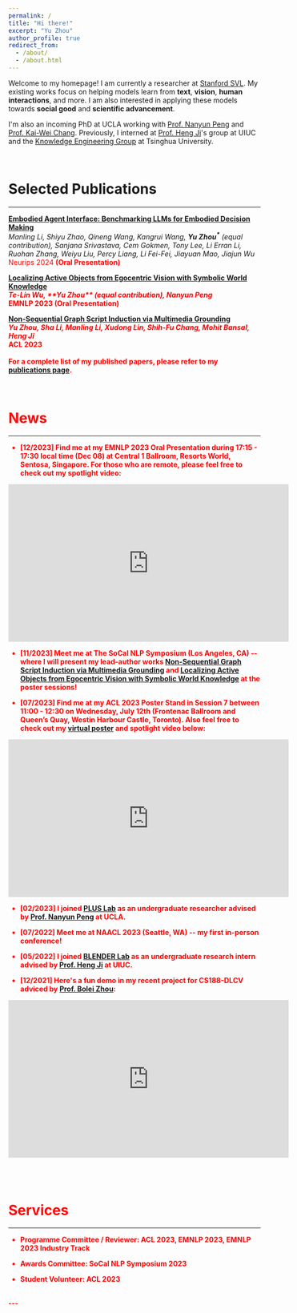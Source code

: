 ```yaml
---
permalink: /
title: "Hi there!"
excerpt: "Yu Zhou"
author_profile: true
redirect_from: 
  - /about/
  - /about.html
---
```


Welcome to my homepage! I am currently a researcher at [Stanford SVL](https://svl.stanford.edu/). My existing works focus on helping models learn from **text**, **vision**, **human interactions**, and more. I am also interested in applying these models towards **social good** and **scientific advancement**.


<!---
topics including **Multimodal Learning**, **Events**, **Social Computing**, and **AI for Science**. I am also broadly interested in **Generation** and **Evaluation** under the multimodal context. 
-->

I'm also an incoming PhD at UCLA working with [Prof. Nanyun Peng](https://vnpeng.net/) and [Prof. Kai-Wei Chang](http://web.cs.ucla.edu/~kwchang/). Previously, I interned at [Prof. Heng Ji](http://blender.cs.illinois.edu/hengji/research.html)'s group at UIUC and the [Knowledge Engineering Group](https://keg.cs.tsinghua.edu.cn/) at Tsinghua University.


<br/>


Selected Publications
======
---

**[Embodied Agent Interface: Benchmarking LLMs for Embodied Decision Making](https://embodied-agent-eval.github.io/)** <br/>
<em>Manling Li<sup>*</sup>, Shiyu Zhao<sup>*</sup>, Qineng Wang<sup>*</sup>, Kangrui Wang<sup>*</sup>, **Yu Zhou<sup>*</sup>** (equal contribution), Sanjana Srivastava, Cem Gokmen, Tony Lee, Li Erran Li, Ruohan Zhang, Weiyu Liu, Percy Liang, Li Fei-Fei, Jiayuan Mao, Jiajun Wu </em> <font color="red"> <br/> Neurips 2024 <strong> (Oral Presentation) <strong> <br/>


**[Localizing Active Objects from Egocentric Vision with Symbolic World Knowledge](https://aclanthology.org/2023.emnlp-main.304.pdf)** <br/>
<em>Te-Lin Wu<sup>*</sup>, **Yu Zhou<sup>*</sup>** (equal contribution), Nanyun Peng</em> <font color="red"> <br/> EMNLP 2023 <strong> (Oral Presentation) </strong> </font> <br/>


**[Non-Sequential Graph Script Induction via Multimedia Grounding](https://aclanthology.org/2023.acl-long.303.pdf)** <br/>
<em>**Yu Zhou**, Sha Li, Manling Li, Xudong Lin, Shih-Fu Chang, Mohit Bansal, Heng Ji</em> <font color="red"> <br/> ACL 2023 </font> <br/> <br/> For a **complete list** of my published papers, please refer to my [publications page](/publications).

<br/>


News
======
---

- [12/2023] Find me at my EMNLP 2023 Oral Presentation during 17:15 - 17:30 local time (Dec 08) at Central 1 Ballroom, Resorts World, Sentosa, Singapore. For those who are remote, please feel free to check out my spotlight video:
<iframe width="560" height="315" src="https://www.youtube.com/embed/t_yDXUriRZo" title="YouTube video player" frameborder="0" allow="accelerometer; autoplay; clipboard-write; encrypted-media; gyroscope; picture-in-picture" allowfullscreen></iframe>

<!---
- [10/2023] Meet me at EMNLP 2023 (Sentosa, Singapore) -- where I will present another lead-author work [Localizing Active Objects from Egocentric Vision with Symbolic World Knowledge](https://docs.google.com/presentation/d/12HzEpXb1RG5T6Sg7aer_hGaywmf5cV1vi7Fosy9323E/edit?usp=sharing) at the main conference during oral sessions!
-->

- [11/2023] Meet me at The SoCal NLP Symposium (Los Angeles, CA) -- where I will present my lead-author works [Non-Sequential Graph Script Induction via Multimedia Grounding](https://aclanthology.org/2023.acl-long.303.pdf) and [Localizing Active Objects from Egocentric Vision with Symbolic World Knowledge](https://docs.google.com/presentation/d/12HzEpXb1RG5T6Sg7aer_hGaywmf5cV1vi7Fosy9323E/edit?usp=sharing) at the poster sessions!

- [07/2023] Find me at my ACL 2023 Poster Stand in Session 7 between 11:00 - 12:30 on Wednesday, July 12th (Frontenac Ballroom and Queen’s Quay, Westin Harbour Castle, Toronto). Also feel free to check out my [virtual poster](https://underline.io/events/395/posters/15298/poster/76443-non-sequential-graph-script-induction-via-multimedia-grounding?tab=poster) and spotlight video below:
<iframe width="560" height="315" src="https://www.youtube.com/embed/fZ1MWM0o6l4" title="YouTube video player" frameborder="0" allow="accelerometer; autoplay; clipboard-write; encrypted-media; gyroscope; picture-in-picture" allowfullscreen></iframe>

<!---
- [05/2023] Meet me at ACL 2023 (Toronto, Canada) -- where I will present my first lead author work [Non-Sequential Graph Script Induction via Multimedia Grounding](https://aclanthology.org/2023.acl-long.303.pdf) at the main conference!
-->

- [02/2023] I joined [PLUS Lab](https://vnpeng.net/group/) as an undergraduate researcher advised by [Prof. Nanyun Peng](https://vnpeng.net/) at UCLA.


- [07/2022] Meet me at NAACL 2023 (Seattle, WA) -- my first in-person conference!

- [05/2022] I joined [BLENDER Lab](http://blender.cs.illinois.edu/index.html) as an undergraduate research intern advised by [Prof. Heng Ji](http://blender.cs.illinois.edu/hengji/research.html) at UIUC.

- [12/2021] Here's a fun demo in my recent project for CS188-DLCV adviced by [Prof. Bolei Zhou](https://boleizhou.github.io/):
<iframe width="560" height="315" src="https://www.youtube.com/embed/H1gXwSYAml4" title="YouTube video player" frameborder="0" allow="accelerometer; autoplay; clipboard-write; encrypted-media; gyroscope; picture-in-picture" allowfullscreen></iframe>


<br/><br/>


Services
======
---

- Programme Committee / Reviewer: ACL 2023, EMNLP 2023, EMNLP 2023 Industry Track <br/>

- Awards Committee: SoCal NLP Symposium 2023 <br/>

- Student Volunteer: ACL 2023




<br/>
---
<br/>
<script type="text/javascript" id="clstr_globe" src="//clustrmaps.com/globe.js?&w=300&d=YG3LLVlq54HoY9rGWpc4hPvuYUkUMn3z9Oy4kPbWotI"></script>







<!-- For more info
======
- My publications can be found [here](/publications).
- My contact information can be found [here](/contact). -->
